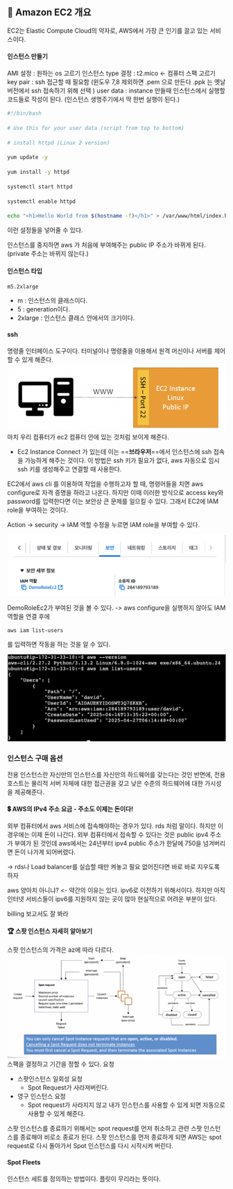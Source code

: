 
## 🏢 Amazon EC2 개요

EC2는 Elastic Compute Cloud의 약자로, AWS에서 가장 큰 인기를 끌고 있는 서비스이다.


#### 인스턴스 만들기 
AMI 설정 : 원하는 os 고르기
인스턴스 type 결정 : t2.mico <- 컴퓨터 스팩 고르기
key pair : ssh 접근할 때 필요함 (윈도우 7,8 제외하면 .pem 으로 만든다 .ppk 는 옛날 버전에서 ssh 접속하기 위해 선택 )
user data : instance 만들때 인스턴스에서 실행할 코드들로 작성이 된다. (인스턴스 생명주기에서 딱 한번 실행이 된다.)

```sh
#!/bin/bash

# Use this for your user data (script from top to bottom)

# install httpd (Linux 2 version)

yum update -y

yum install -y httpd

systemctl start httpd

systemctl enable httpd

echo "<h1>Hello World from $(hostname -f)</h1>" > /var/www/html/index.html
```

이런 설정들을 넣어줄 수 있다.

인스턴스를 중지하면 aws 가 처음에 부여해주는 public IP 주소가 바뀌게 된다. (private 주소는 바뀌지 않는다.)


#### 인스턴스 타입
```plain text
m5.2xlarge
```

- m : 인스턴스의 클래스이다. 
- 5 : generation이다. 
- 2xlarge : 인스턴스 클래스 안에서의 크기이다. 

#### ssh

명령줄 인터페이스 도구이다. 
터미널이나 명령줄을 이용해서 원격 머신이나 서버를 제어할 수 있게 해준다. 
![사진1](./img/ec2-1.png)
마치 우리 컴퓨터가 ec2 컴퓨터 안에 있는 것처럼 보이게 해준다. 

- Ec2 Instance Connect 가 있는데 이는 ==**브라우저**==에서 인스턴스에 ssh 접속을 가능하게 해주는 것이다. 이 방법은 ssh 키가 필요가 없다, aws 자동으로 임시 ssh 키를 생성해주고 연결할 때 사용한다. 

EC2에서 aws cli 를 이용하여 작업을 수행하고자 할 때, 명령어들을 치면 aws configure로 자격 증명을 하라고 나온다. 하지만 이때 이러한 방식으로 access key와 password를 입력한다면 이는 보안상 큰 문제를 일으킬 수 있다. 
그래서 EC2에 IAM role을 부여하는 것이다.

Action -> security -> IAM 역할 수정을 누르면 IAM role을 부여할 수 있다.

![사진2](./img/ec2-2.png)

DemoRoleEc2가 부여된 것을 볼 수 있다. -> aws configure을 실행하지 않아도 IAM 역할을 연결 후에 
```
aws iam list-users
```
를 입력하면 작동을 하는 것을 알 수 있다. 

![사진3](./img/ec2-3.png)

### 인스턴스 구매 옵션


전용 인스턴스란 자신만의 인스턴스를 자신만의 하드웨어를 갖는다는 것인 반면에, 전용 호스트는 물리적 서버 자체에 대한 접근권을 갖고 낮은 수준의 하드웨어에 대한 가시성을 제공해준다. 



#### 💲 AWS의 IPv4 주소 요금 - 주소도 이제는 돈이다!
외부 컴퓨터에서 aws 서비스에 접속해야하는 경우가 있다. rds 처럼 말이다. 하지만 이 경우에는 이제 돈이 나간다. 외부 컴퓨터에서 접속할 수 있다는 것은 public ipv4 주소가 부여가 된 것인데 aws에서는 24년부터 ipv4 public 주소가 한달에 750을 넘겨버리면 돈이 나가게 되어버렸다. 

-> rds나 Load balancer를 실습할 때만 켜놓고 필요 없어진다면 바로 바로 지우도록 하자 

aws 양아치 아니냐? <- 약간의 이유는 있다. ipv6로 이전하기 위해서이다. 하지만 아직 인터넷 서비스들이 ipv6를 지원하지 않는 곳이 많아 현실적으로 어려운 부분이 있다. 

billing 보고서도 잘 봐라 


#### 🏆 스팟 인스턴스 자세히 알아보기

스팟 인스턴스의 가격은 az에 따라 다르다. 
![사진4](./img/ec2-4.png)
스팩을 결정하고 기간을 정할 수 있다. 
요청
- 스팟인스턴스 일회성 요청
	- Spot Request가 사라져버린다. 
- 영구 인스턴스 요청 
	- Spot request가 사라지지 않고 내가 인스턴스를 사용할 수 있게 되면 자동으로 사용할 수 있게 해준다. 

스팟 인스턴스를 종료하기 위해서는 
spot request를 먼저 취소하고 관련 스팟 인스턴스를 종료해야 비로소 종료가 된다. 스팟 인스턴스를 먼저 종료하게 되면 AWS는 spot request로 다시 돌아가서 Spot 인스턴스를 다시 시작시켜 버린다. 

#### Spot Fleets
인스턴스 세트를 정의하는 방법이다. 플릿이 무리라는 뜻이다. 